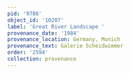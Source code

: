 ```yaml
---
pid: '9786'
object_id: '10207'
label: 'Great River Landscape '
provenance_date: '1984'
provenance_location: Germany, Munich
provenance_text: Galerie Scheidwimmer
order: '2594'
collection: provenance
---
```

